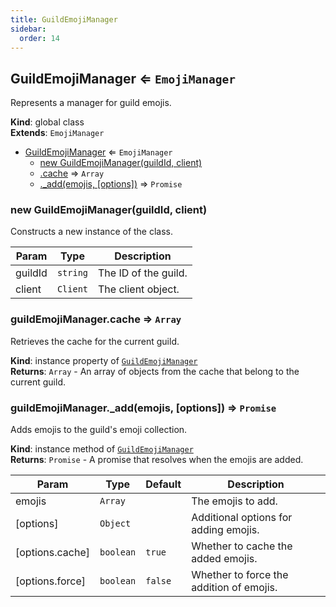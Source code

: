 ```yaml
---
title: GuildEmojiManager
sidebar:
  order: 14
---
```




## GuildEmojiManager ⇐ <code>EmojiManager</code>
Represents a manager for guild emojis.

**Kind**: global class  
**Extends**: <code>EmojiManager</code>  

* [GuildEmojiManager](#GuildEmojiManager) ⇐ <code>EmojiManager</code>
    * [new GuildEmojiManager(guildId, client)](#new_GuildEmojiManager_new)
    * [.cache](#GuildEmojiManager+cache) ⇒ <code>Array</code>
    * [._add(emojis, [options])](#GuildEmojiManager+_add) ⇒ <code>Promise</code>

<a name="new_GuildEmojiManager_new"></a>

### new GuildEmojiManager(guildId, client)
Constructs a new instance of the class.


| Param | Type | Description |
| --- | --- | --- |
| guildId | <code>string</code> | The ID of the guild. |
| client | <code>Client</code> | The client object. |

<a name="GuildEmojiManager+cache"></a>

### guildEmojiManager.cache ⇒ <code>Array</code>
Retrieves the cache for the current guild.

**Kind**: instance property of [<code>GuildEmojiManager</code>](#GuildEmojiManager)  
**Returns**: <code>Array</code> - An array of objects from the cache that belong to the current guild.  
<a name="GuildEmojiManager+_add"></a>

### guildEmojiManager.\_add(emojis, [options]) ⇒ <code>Promise</code>
Adds emojis to the guild's emoji collection.

**Kind**: instance method of [<code>GuildEmojiManager</code>](#GuildEmojiManager)  
**Returns**: <code>Promise</code> - A promise that resolves when the emojis are added.  

| Param | Type | Default | Description |
| --- | --- | --- | --- |
| emojis | <code>Array</code> |  | The emojis to add. |
| [options] | <code>Object</code> |  | Additional options for adding emojis. |
| [options.cache] | <code>boolean</code> | <code>true</code> | Whether to cache the added emojis. |
| [options.force] | <code>boolean</code> | <code>false</code> | Whether to force the addition of emojis. |

